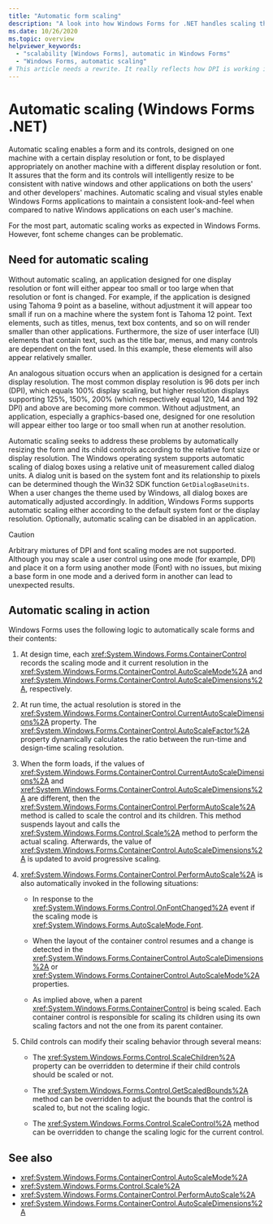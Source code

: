 ```yaml
---
title: "Automatic form scaling"
description: "A look into how Windows Forms for .NET handles scaling the UI."
ms.date: 10/26/2020
ms.topic: overview
helpviewer_keywords:
  - "scalability [Windows Forms], automatic in Windows Forms"
  - "Windows Forms, automatic scaling"
# This article needs a rewrite. It really reflects how DPI is working in .NET Framework and not in .NET 9+.
---
```


# Automatic scaling (Windows Forms .NET)

Automatic scaling enables a form and its controls, designed on one machine with a certain display resolution or font, to be displayed appropriately on another machine with a different display resolution or font. It assures that the form and its controls will intelligently resize to be consistent with native windows and other applications on both the users' and other developers' machines. Automatic scaling and visual styles enable Windows Forms applications to maintain a consistent look-and-feel when compared to native Windows applications on each user's machine.

For the most part, automatic scaling works as expected in Windows Forms. However, font scheme changes can be problematic.<!-- TODO For an example of how to resolve this, see [How to: Respond to Font Scheme Changes in a Windows Forms Application](how-to-respond-to-font-scheme-changes-in-a-windows-forms-application.md). -->

## Need for automatic scaling

Without automatic scaling, an application designed for one display resolution or font will either appear too small or too large when that resolution or font is changed. For example, if the application is designed using Tahoma 9 point as a baseline, without adjustment it will appear too small if run on a machine where the system font is Tahoma 12 point. Text elements, such as titles, menus, text box contents, and so on will render smaller than other applications. Furthermore, the size of user interface (UI) elements that contain text, such as the title bar, menus, and many controls are dependent on the font used. In this example, these elements will also appear relatively smaller.

An analogous situation occurs when an application is designed for a certain display resolution. The most common display resolution is 96 dots per inch (DPI), which equals 100% display scaling, but higher resolution displays supporting 125%, 150%, 200% (which respectively equal 120, 144 and 192 DPI) and above are becoming more common. Without adjustment, an application, especially a graphics-based one, designed for one resolution will appear either too large or too small when run at another resolution.

Automatic scaling seeks to address these problems by automatically resizing the form and its child controls according to the relative font size or display resolution. The Windows operating system supports automatic scaling of dialog boxes using a relative unit of measurement called dialog units. A dialog unit is based on the system font and its relationship to pixels can be determined though the Win32 SDK function `GetDialogBaseUnits`. When a user changes the theme used by Windows, all dialog boxes are automatically adjusted accordingly. In addition, Windows Forms supports automatic scaling either according to the default system font or the display resolution. Optionally, automatic scaling can be disabled in an application.

> [!CAUTION]
> Arbitrary mixtures of DPI and font scaling modes are not supported. Although you may scale a user control using one mode (for example, DPI) and place it on a form using another mode (Font) with no issues, but mixing a base form in one mode and a derived form in another can lead to unexpected results.

## Automatic scaling in action

Windows Forms uses the following logic to automatically scale forms and their contents:

01. At design time, each <xref:System.Windows.Forms.ContainerControl> records the scaling mode and it current resolution in the <xref:System.Windows.Forms.ContainerControl.AutoScaleMode%2A> and <xref:System.Windows.Forms.ContainerControl.AutoScaleDimensions%2A>, respectively.

01. At run time, the actual resolution is stored in the <xref:System.Windows.Forms.ContainerControl.CurrentAutoScaleDimensions%2A> property. The <xref:System.Windows.Forms.ContainerControl.AutoScaleFactor%2A> property dynamically calculates the ratio between the run-time and design-time scaling resolution.

01. When the form loads, if the values of <xref:System.Windows.Forms.ContainerControl.CurrentAutoScaleDimensions%2A> and <xref:System.Windows.Forms.ContainerControl.AutoScaleDimensions%2A> are different, then the <xref:System.Windows.Forms.ContainerControl.PerformAutoScale%2A> method is called to scale the control and its children. This method suspends layout and calls the <xref:System.Windows.Forms.Control.Scale%2A> method to perform the actual scaling. Afterwards, the value of <xref:System.Windows.Forms.ContainerControl.AutoScaleDimensions%2A> is updated to avoid progressive scaling.

01. <xref:System.Windows.Forms.ContainerControl.PerformAutoScale%2A> is also automatically invoked in the following situations:

    - In response to the <xref:System.Windows.Forms.Control.OnFontChanged%2A> event if the scaling mode is <xref:System.Windows.Forms.AutoScaleMode.Font>.

    - When the layout of the container control resumes and a change is detected in the <xref:System.Windows.Forms.ContainerControl.AutoScaleDimensions%2A> or <xref:System.Windows.Forms.ContainerControl.AutoScaleMode%2A> properties.

    - As implied above, when a parent <xref:System.Windows.Forms.ContainerControl> is being scaled. Each container control is responsible for scaling its children using its own scaling factors and not the one from its parent container.

01. Child controls can modify their scaling behavior through several means:

    - The <xref:System.Windows.Forms.Control.ScaleChildren%2A> property can be overridden to determine if their child controls should be scaled or not.

    - The <xref:System.Windows.Forms.Control.GetScaledBounds%2A> method can be overridden to adjust the bounds that the control is scaled to, but not the scaling logic.

    - The <xref:System.Windows.Forms.Control.ScaleControl%2A> method can be overridden to change the scaling logic for the current control.

## See also

- <xref:System.Windows.Forms.ContainerControl.AutoScaleMode%2A>
- <xref:System.Windows.Forms.Control.Scale%2A>
- <xref:System.Windows.Forms.ContainerControl.PerformAutoScale%2A>
- <xref:System.Windows.Forms.ContainerControl.AutoScaleDimensions%2A>

<!-- TODO
- [Rendering Controls with Visual Styles](controls/rendering-controls-with-visual-styles.md)
- [How to: Improve Performance by Avoiding Automatic Scaling](advanced/how-to-improve-performance-by-avoiding-automatic-scaling.md)-->
